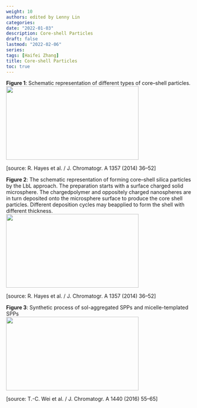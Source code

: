 ```yaml
---
weight: 10
authors: edited by Lenny Lin
categories: 
date: "2022-01-03"
description: Core-shell Particles
draft: false
lastmod: "2022-02-06"
series: 
tags: [Haifei Zhang]
title: Core-shell Particles
toc: true
---
```







<!--more-->

<figcaption><b>Figure 1</b>: Schematic representation of different types of core–shell particles.</figcaption>
<img width ="360" height= "200" src = "/docs/images/Screenshot 2022-02-06 214502.png"/>

[source: R. Hayes et al. / J. Chromatogr. A 1357 (2014) 36–52]


<figcaption><b>Figure 2</b>: The schematic representation of forming core–shell silica particles by the LbL approach. The preparation starts with a surface charged solid microsphere. The chargedpolymer and oppositely charged nanospheres are in turn deposited onto the microsphere surface to produce the core shell particles. Different deposition cycles may beapplied to form the shell with different thickness.</figcaption>
<img width ="360" height= "200" src = "/docs/images/Screenshot 2022-02-06 214645.png"/>

[source: R. Hayes et al. / J. Chromatogr. A 1357 (2014) 36–52]


<figcaption><b>Figure 3</b>: Synthetic process of sol-aggregated SPPs and micelle-templated SPPs</figcaption>
<img width ="360" height= "200" src = "/docs/images/Screenshot 2022-02-06 223143.png"/>

[source: T.-C. Wei et al. / J. Chromatogr. A 1440 (2016) 55–65]
